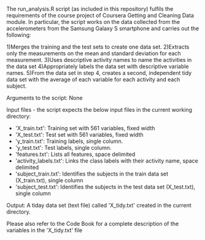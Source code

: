 The run_analysis.R script (as included in this repository) fulfils the requirements of the course project of Coursera Getting and Cleaning Data module. In particular, the script works on the data collected from the accelerometers from the Samsung Galaxy S smartphone and carries out the following:

1)Merges the training and the test sets to create one data set.
2)Extracts only the measurements on the mean and standard deviation for each measurement.
3)Uses descriptive activity names to name the activities in the data set
4)Appropriately labels the data set with descriptive variable names.
5)From the data set in step 4, creates a second, independent tidy data set with the average 
of each variable for each activity and each subject.

Arguments to the script: None

Input files - the script expects the below input files in the current working directory:
- 'X_train.txt': Training set with 561 variables, fixed width
- 'X_test.txt': Test set with 561 variables, fixed width
- 'y_train.txt': Training labels, single column.
- 'y_test.txt': Test labels, single column.
- 'features.txt': Lists all features, space delimited
- 'activity_labels.txt': Links the class labels with their activity name, space delimited
- 'subject_train.txt': Identifies the subjects in the train data set (X_train.txt), single column
- 'subject_test.txt': Identifies the subjects in the test data set (X_test.txt), single column

Output: A tiday data set (text file) called 'X_tidy.txt' created in the current directory.

Please also refer to the Code Book for a complete description of the variables in the 'X_tidy.txt' file
